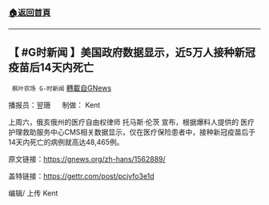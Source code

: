 ###  [:house:返回首頁](https://github.com/ourhimalayas/txt)
---


## 【 #G时新闻 】美国政府数据显示，近5万人接种新冠疫苗后14天内死亡
` 枫叶农场 G-时新闻` [轉載自GNews](https://gnews.org/zh-hans/1563690/)

播报员：翌珊      制做： Kent

上周六，俄亥俄州的医疗自由权律师 托马斯·伦茨 宣布，根据爆料人提供的 医疗护理救助服务中心CMS相关数据显示，仅在医疗保险患者中，接种新冠疫苗后于14天内死亡的病例就高达48,465例。

原文链接：https://gnews.org/zh-hans/1562889/

盖特链接：https://gettr.com/post/pcjvfo3e1d

编辑/ 上传 Kent
